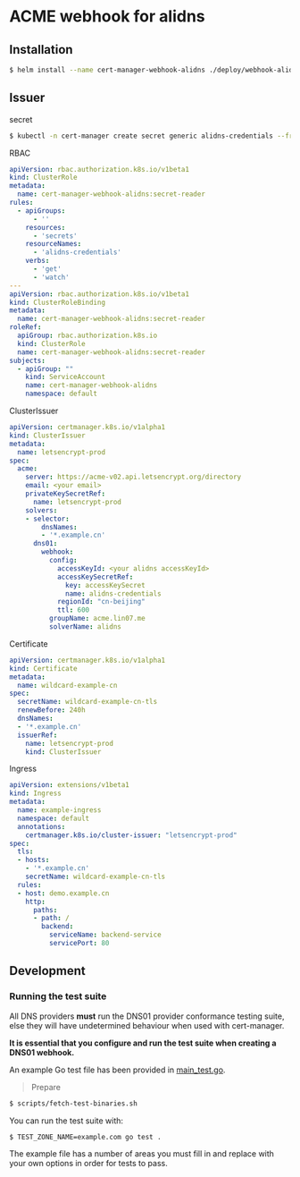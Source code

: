# ACME webhook for alidns


## Installation

```bash
$ helm install --name cert-manager-webhook-alidns ./deploy/webhook-alidns
```

## Issuer

secret

```bash
$ kubectl -n cert-manager create secret generic alidns-credentials --from-literal=accessKeySecret='your alidns accesskeySecret'
```

RBAC

```yaml
apiVersion: rbac.authorization.k8s.io/v1beta1
kind: ClusterRole
metadata:
  name: cert-manager-webhook-alidns:secret-reader
rules:
  - apiGroups:
      - ''
    resources:
      - 'secrets'
    resourceNames:
      - 'alidns-credentials'
    verbs:
      - 'get'
      - 'watch'
---
apiVersion: rbac.authorization.k8s.io/v1beta1
kind: ClusterRoleBinding
metadata:
  name: cert-manager-webhook-alidns:secret-reader
roleRef:
  apiGroup: rbac.authorization.k8s.io
  kind: ClusterRole
  name: cert-manager-webhook-alidns:secret-reader
subjects:
  - apiGroup: ""
    kind: ServiceAccount
    name: cert-manager-webhook-alidns
    namespace: default
```

ClusterIssuer

```yaml
apiVersion: certmanager.k8s.io/v1alpha1
kind: ClusterIssuer
metadata:
  name: letsencrypt-prod
spec:
  acme:
    server: https://acme-v02.api.letsencrypt.org/directory
    email: <your email>
    privateKeySecretRef:
      name: letsencrypt-prod
    solvers:
    - selector: 
        dnsNames:
        - '*.example.cn'
      dns01:
        webhook:
          config:
            accessKeyId: <your alidns accessKeyId>
            accessKeySecretRef:
              key: accessKeySecret
              name: alidns-credentials
            regionId: "cn-beijing"
            ttl: 600
          groupName: acme.lin07.me
          solverName: alidns
```

Certificate

```yaml
apiVersion: certmanager.k8s.io/v1alpha1
kind: Certificate
metadata:
  name: wildcard-example-cn
spec:
  secretName: wildcard-example-cn-tls
  renewBefore: 240h
  dnsNames:
  - '*.example.cn'
  issuerRef:
    name: letsencrypt-prod
    kind: ClusterIssuer
```

Ingress

```yaml
apiVersion: extensions/v1beta1
kind: Ingress
metadata:
  name: example-ingress
  namespace: default
  annotations:
    certmanager.k8s.io/cluster-issuer: "letsencrypt-prod"
spec:
  tls:
  - hosts:
    - '*.example.cn'
    secretName: wildcard-example-cn-tls
  rules:
  - host: demo.example.cn
    http:
      paths:
      - path: /
        backend:
          serviceName: backend-service
          servicePort: 80
```

## Development

### Running the test suite



All DNS providers **must** run the DNS01 provider conformance testing suite,
else they will have undetermined behaviour when used with cert-manager.

**It is essential that you configure and run the test suite when creating a
DNS01 webhook.**

An example Go test file has been provided in [main_test.go]().

> Prepare

```bash
$ scripts/fetch-test-binaries.sh
```

You can run the test suite with:

```bash
$ TEST_ZONE_NAME=example.com go test .
```

The example file has a number of areas you must fill in and replace with your
own options in order for tests to pass.
